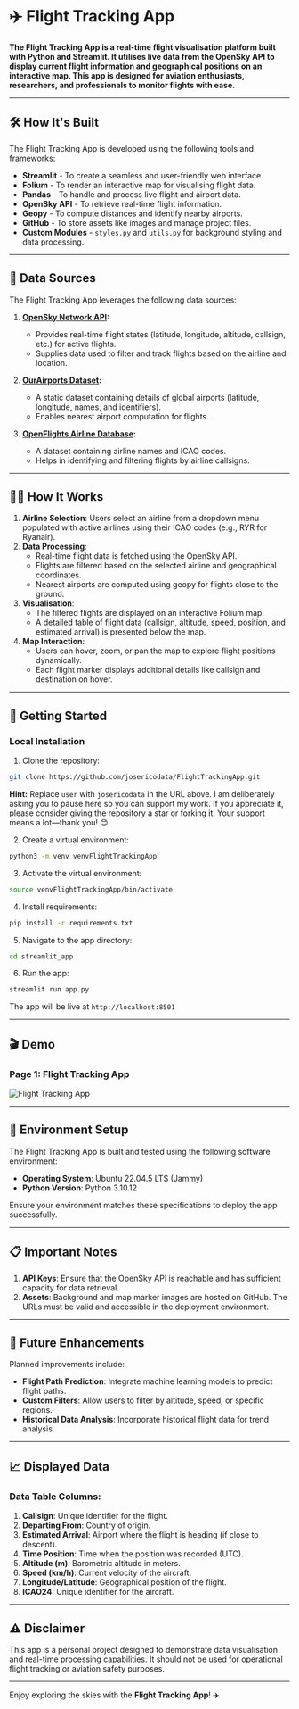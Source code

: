 # ✈️ **Flight Tracking App**


**The Flight Tracking App is a real-time flight visualisation platform built with Python and Streamlit. It utilises live data from the OpenSky API to display current flight information and geographical positions on an interactive map. This app is designed for aviation enthusiasts, researchers, and professionals to monitor flights with ease.**

---

## 🛠️ **How It's Built**

The Flight Tracking App is developed using the following tools and frameworks:

- **Streamlit** - To create a seamless and user-friendly web interface.
- **Folium** - To render an interactive map for visualising flight data.
- **Pandas** - To handle and process live flight and airport data.
- **OpenSky API** - To retrieve real-time flight information.
- **Geopy** - To compute distances and identify nearby airports.
- **GitHub** - To store assets like images and manage project files.
- **Custom Modules** - `styles.py` and `utils.py` for background styling and data processing.

---

## 📡 **Data Sources**

The Flight Tracking App leverages the following data sources:

1. **[OpenSky Network API](https://opensky-network.org/api/states/all):**
   - Provides real-time flight states (latitude, longitude, altitude, callsign, etc.) for active flights.
   - Supplies data used to filter and track flights based on the airline and location.

2. **[OurAirports Dataset](https://ourairports.com/data/):**
   - A static dataset containing details of global airports (latitude, longitude, names, and identifiers).
   - Enables nearest airport computation for flights.

3. **[OpenFlights Airline Database](https://raw.githubusercontent.com/jpatokal/openflights/master/data/airlines.dat):**
   - A dataset containing airline names and ICAO codes.
   - Helps in identifying and filtering flights by airline callsigns.

---

## 🧑‍💻 **How It Works**

1. **Airline Selection**: Users select an airline from a dropdown menu populated with active airlines using their ICAO codes (e.g., RYR for Ryanair).
2. **Data Processing**:
   - Real-time flight data is fetched using the OpenSky API.
   - Flights are filtered based on the selected airline and geographical coordinates.
   - Nearest airports are computed using geopy for flights close to the ground.
3. **Visualisation**:
   - The filtered flights are displayed on an interactive Folium map.
   - A detailed table of flight data (callsign, altitude, speed, position, and estimated arrival) is presented below the map.
4. **Map Interaction**:
   - Users can hover, zoom, or pan the map to explore flight positions dynamically.
   - Each flight marker displays additional details like callsign and destination on hover.

---

## 🚀 **Getting Started**

### **Local Installation**

1. Clone the repository:
```bash
git clone https://github.com/josericodata/FlightTrackingApp.git
```
**Hint:** Replace `user` with `josericodata` in the URL above. I am deliberately asking you to pause here so you can support my work. If you appreciate it, please consider giving the repository a star or forking it. Your support means a lot—thank you! 😊

2. Create a virtual environment:
```bash
python3 -m venv venvFlightTrackingApp
```

3. Activate the virtual environment:
```bash
source venvFlightTrackingApp/bin/activate
```

4. Install requirements:
```bash
pip install -r requirements.txt
```

5. Navigate to the app directory:
```bash
cd streamlit_app
```

6. Run the app:
```bash
streamlit run app.py
```

The app will be live at ```http://localhost:8501```

---

## 🎬 **Demo**
  
### Page 1: Flight Tracking App
![Flight Tracking App](https://raw.githubusercontent.com/josericodata/FlightTrackingApp/main/streamlit_app/assets/gifs/flights.gif)


---

## 🔧 **Environment Setup**

The Flight Tracking App is built and tested using the following software environment:

- **Operating System**: Ubuntu 22.04.5 LTS (Jammy)
- **Python Version**: Python 3.10.12

Ensure your environment matches these specifications to deploy the app successfully.

---

## 📋 **Important Notes**

1. **API Keys**: Ensure that the OpenSky API is reachable and has sufficient capacity for data retrieval.
2. **Assets**: Background and map marker images are hosted on GitHub. The URLs must be valid and accessible in the deployment environment.

---

## 🔮 **Future Enhancements**

Planned improvements include:

- **Flight Path Prediction**: Integrate machine learning models to predict flight paths.
- **Custom Filters**: Allow users to filter by altitude, speed, or specific regions.
- **Historical Data Analysis**: Incorporate historical flight data for trend analysis.

---

## 📈 **Displayed Data**

### Data Table Columns:
1. **Callsign**: Unique identifier for the flight.
2. **Departing From**: Country of origin.
3. **Estimated Arrival**: Airport where the flight is heading (if close to descent).
4. **Time Position**: Time when the position was recorded (UTC).
5. **Altitude (m)**: Barometric altitude in meters.
6. **Speed (km/h)**: Current velocity of the aircraft.
7. **Longitude/Latitude**: Geographical position of the flight.
8. **ICAO24**: Unique identifier for the aircraft.

---

  
## ⚠️ **Disclaimer**

This app is a personal project designed to demonstrate data visualisation and real-time processing capabilities. It should not be used for operational flight tracking or aviation safety purposes.

---

Enjoy exploring the skies with the **Flight Tracking App**! ✈️